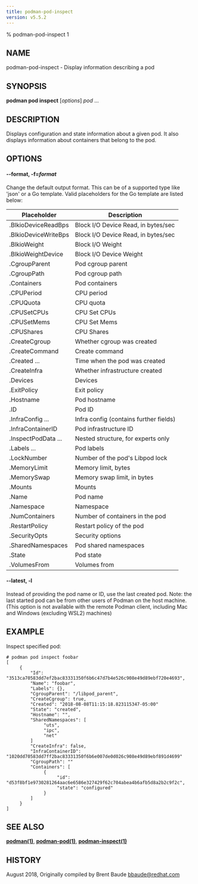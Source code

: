 ```yaml
---
title: podman-pod-inspect
version: v5.5.2
---
```


% podman-pod-inspect 1

## NAME
podman\-pod\-inspect - Display information describing a pod

## SYNOPSIS
**podman pod inspect** [*options*] *pod* ...

## DESCRIPTION
Displays configuration and state information about a given pod.  It also displays information about containers
that belong to the pod.

## OPTIONS

#### **--format**, **-f**=*format*

Change the default output format.  This can be of a supported type like 'json'
or a Go template.
Valid placeholders for the Go template are listed below:

| **Placeholder**      | **Description**                             |
|----------------------|---------------------------------------------|
| .BlkioDeviceReadBps  | Block I/O Device Read, in bytes/sec         |
| .BlkioDeviceWriteBps | Block I/O Device Read, in bytes/sec         |
| .BlkioWeight         | Block I/O Weight                            |
| .BlkioWeightDevice   | Block I/O Device Weight                     |
| .CgroupParent        | Pod cgroup parent                           |
| .CgroupPath          | Pod cgroup path                             |
| .Containers          | Pod containers                              |
| .CPUPeriod           | CPU period                                  |
| .CPUQuota            | CPU quota                                   |
| .CPUSetCPUs          | CPU Set CPUs                                |
| .CPUSetMems          | CPU Set Mems                                |
| .CPUShares           | CPU Shares                                  |
| .CreateCgroup        | Whether cgroup was created                  |
| .CreateCommand       | Create command                              |
| .Created ...         | Time when the pod was created               |
| .CreateInfra         | Whether infrastructure created              |
| .Devices             | Devices                                     |
| .ExitPolicy          | Exit policy                                 |
| .Hostname            | Pod hostname                                |
| .ID                  | Pod ID                                      |
| .InfraConfig ...     | Infra config (contains further fields)      |
| .InfraContainerID    | Pod infrastructure ID                       |
| .InspectPodData ...  | Nested structure, for experts only          |
| .Labels ...          | Pod labels                                  |
| .LockNumber          | Number of the pod's Libpod lock             |
| .MemoryLimit         | Memory limit, bytes                         |
| .MemorySwap          | Memory swap limit, in bytes                 |
| .Mounts              | Mounts                                      |
| .Name                | Pod name                                    |
| .Namespace           | Namespace                                   |
| .NumContainers       | Number of containers in the pod             |
| .RestartPolicy       | Restart policy of the pod                   |
| .SecurityOpts        | Security options                            |
| .SharedNamespaces    | Pod shared namespaces                       |
| .State               | Pod state                                   |
| .VolumesFrom         | Volumes from                                |


[//]: # (BEGIN included file options/latest.md)
#### **--latest**, **-l**

Instead of providing the pod name or ID, use the last created pod.
Note: the last started pod can be from other users of Podman on the host machine.
(This option is not available with the remote Podman client, including Mac and Windows
(excluding WSL2) machines)

[//]: # (END   included file options/latest.md)

## EXAMPLE

Inspect specified pod:
```
# podman pod inspect foobar
[
     {
         "Id": "3513ca70583dd7ef2bac83331350f6b6c47d7b4e526c908e49d89ebf720e4693",
         "Name": "foobar",
         "Labels": {},
         "CgroupParent": "/libpod_parent",
         "CreateCgroup": true,
         "Created": "2018-08-08T11:15:18.823115347-05:00"
         "State": "created",
         "Hostname": "",
         "SharedNamespaces": [
              "uts",
              "ipc",
              "net"
         ]
         "CreateInfra": false,
         "InfraContainerID": "1020dd70583dd7ff2bac83331350f6b6e007de0d026c908e49d89ebf891d4699"
         "CgroupPath": ""
         "Containers": [
              {
                   "id": "d53f8bf1e9730281264aac6e6586e327429f62c704abea4b6afb5d8a2b2c9f2c",
                   "state": "configured"
              }
         ]
     }
]
```

## SEE ALSO
**[podman(1)](podman.1.md)**, **[podman-pod(1)](podman-pod.1.md)**, **[podman-inspect(1)](podman-inspect.1.md)**

## HISTORY
August 2018, Originally compiled by Brent Baude <bbaude@redhat.com>

